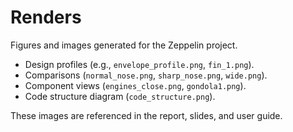 # Renders

Figures and images generated for the Zeppelin project.

- Design profiles (e.g., `envelope_profile.png`, `fin_1.png`).  
- Comparisons (`normal_nose.png`, `sharp_nose.png`, `wide.png`).  
- Component views (`engines_close.png`, `gondola1.png`).  
- Code structure diagram (`code_structure.png`).  

These images are referenced in the report, slides, and user guide.  

